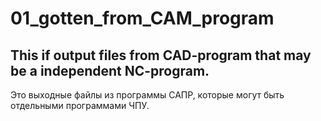 # 01_gotten_from_CAM_program
## This if output files from CAD-program that may be a independent NC-program.
Это выходные файлы из программы САПР, которые могут быть отдельными программами ЧПУ.
